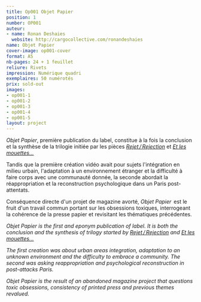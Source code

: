 ```yaml
---
title: Op001 Objet Papier
position: 1
number: OP001
auteur:
- name: Ronan Deshaies
  website: http://cargocollective.com/ronandeshaies
name: Objet Papier
cover-image: op001-cover
format: A5
nb-pages: 24 + 1 feuillet
reliure: Rivets
impression: Numérique quadri
exemplaires: 50 numérotés
prix: sold-out
images:
- op001-1
- op001-2
- op001-3
- op001-4
- op001-5
layout: project
---
```


*Objet Papier*, première publication du label, constitue à la fois la conclusion et la synthèse de la trilogie initiée par les pièces [*Rejet / Rejection*](http://rejet-rejection.tumblr.com/) et [*Et les mouettes…*](https://vimeo.com/162227173)

Tandis que la première création vidéo avait pour sujets l'intégration en milieu urbain, l'adaptation à un environnement étranger et la difficulté à faire corps avec une communauté donnée, la seconde abordait la réappropriation et la reconstruction psychologique dans un Paris post-attentats.

Conséquence directe d'un projet de magazine avorté, *Objet Papier*  est le fruit d'un travail commun portant sur les obsessions toxiques, interrogeant la cohérence de la presse papier et revisitant les thématiques précédentes.


*Objet Papier is the first and eponym publication of label. It is both the conclusion and the synthesis of trilogy started by [Rejet / Rejection](http://rejet-rejection.tumblr.com/) and [Et les mouettes…](https://vimeo.com/162227173)*

*The first creation was about urban areas integration, adaptation to an unknown environment and the difficulty to embrace a community. The second was asking reappropriation and psychological reconstruction in post-attacks Paris.*

*Objet Papier is the result of an abandoned magazine project that questions toxic obsessions, consistency of printed press and previous themes revalued.*